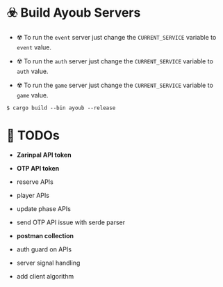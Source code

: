 # ☣️ Build Ayoub Servers

* ☢️ To run the `event` server just change the `CURRENT_SERVICE` variable to `event` value.

* ☢️ To run the `auth` server just change the `CURRENT_SERVICE` variable to `auth` value.

* ☢️ To run the `game` server just change the `CURRENT_SERVICE` variable to `game` value.

```console
$ cargo build --bin ayoub --release
```

# 📌 TODOs

* **Zarinpal API token**

* **OTP API token**

* reserve APIs

* player APIs

* update phase APIs

* send OTP API issue with serde parser 

* **postman collection**

* auth guard on APIs

* server signal handling 

* add client algorithm